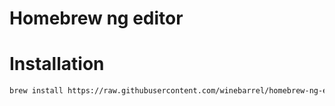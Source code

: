 Homebrew ng editor
==================

# Installation

```sh
brew install https://raw.githubusercontent.com/winebarrel/homebrew-ng-editor/master/ng.rb
```
